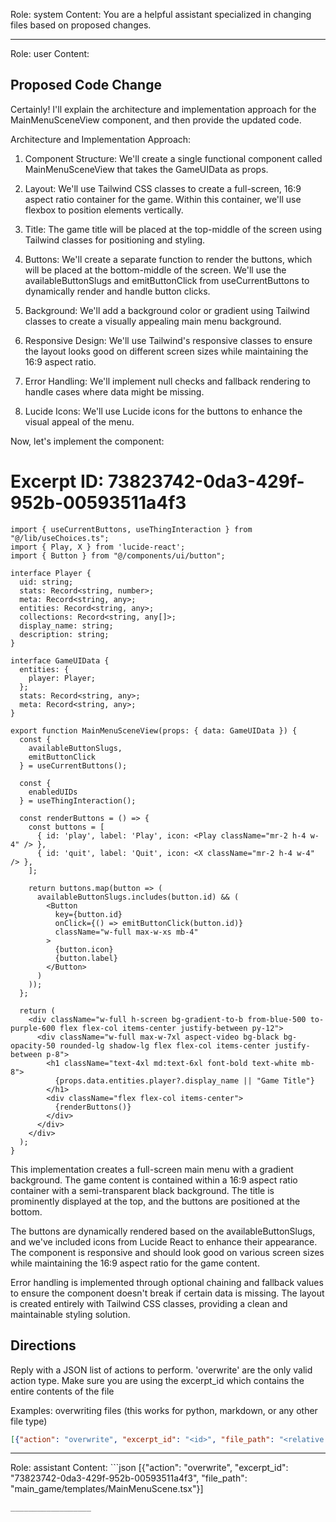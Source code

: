 Role: system
Content: You are a helpful assistant specialized in changing files based on proposed changes.
__________________
Role: user
Content: 
## Proposed Code Change
Certainly! I'll explain the architecture and implementation approach for the MainMenuSceneView component, and then provide the updated code.

Architecture and Implementation Approach:

1. Component Structure:
   We'll create a single functional component called MainMenuSceneView that takes the GameUIData as props.

2. Layout:
   We'll use Tailwind CSS classes to create a full-screen, 16:9 aspect ratio container for the game. Within this container, we'll use flexbox to position elements vertically.

3. Title:
   The game title will be placed at the top-middle of the screen using Tailwind classes for positioning and styling.

4. Buttons:
   We'll create a separate function to render the buttons, which will be placed at the bottom-middle of the screen. We'll use the availableButtonSlugs and emitButtonClick from useCurrentButtons to dynamically render and handle button clicks.

5. Background:
   We'll add a background color or gradient using Tailwind classes to create a visually appealing main menu background.

6. Responsive Design:
   We'll use Tailwind's responsive classes to ensure the layout looks good on different screen sizes while maintaining the 16:9 aspect ratio.

7. Error Handling:
   We'll implement null checks and fallback rendering to handle cases where data might be missing.

8. Lucide Icons:
   We'll use Lucide icons for the buttons to enhance the visual appeal of the menu.

Now, let's implement the component:

# Excerpt ID: 73823742-0da3-429f-952b-00593511a4f3
```tsx main_game/templates/MainMenuScene.tsx
import { useCurrentButtons, useThingInteraction } from "@/lib/useChoices.ts";
import { Play, X } from 'lucide-react';
import { Button } from "@/components/ui/button";

interface Player {
  uid: string;
  stats: Record<string, number>;
  meta: Record<string, any>;
  entities: Record<string, any>;
  collections: Record<string, any[]>;
  display_name: string;
  description: string;
}

interface GameUIData {
  entities: {
    player: Player;
  };
  stats: Record<string, any>;
  meta: Record<string, any>;
}

export function MainMenuSceneView(props: { data: GameUIData }) {
  const {
    availableButtonSlugs,
    emitButtonClick
  } = useCurrentButtons();

  const {
    enabledUIDs
  } = useThingInteraction();

  const renderButtons = () => {
    const buttons = [
      { id: 'play', label: 'Play', icon: <Play className="mr-2 h-4 w-4" /> },
      { id: 'quit', label: 'Quit', icon: <X className="mr-2 h-4 w-4" /> },
    ];

    return buttons.map(button => (
      availableButtonSlugs.includes(button.id) && (
        <Button
          key={button.id}
          onClick={() => emitButtonClick(button.id)}
          className="w-full max-w-xs mb-4"
        >
          {button.icon}
          {button.label}
        </Button>
      )
    ));
  };

  return (
    <div className="w-full h-screen bg-gradient-to-b from-blue-500 to-purple-600 flex flex-col items-center justify-between py-12">
      <div className="w-full max-w-7xl aspect-video bg-black bg-opacity-50 rounded-lg shadow-lg flex flex-col items-center justify-between p-8">
        <h1 className="text-4xl md:text-6xl font-bold text-white mb-8">
          {props.data.entities.player?.display_name || "Game Title"}
        </h1>
        <div className="flex flex-col items-center">
          {renderButtons()}
        </div>
      </div>
    </div>
  );
}
```

This implementation creates a full-screen main menu with a gradient background. The game content is contained within a 16:9 aspect ratio container with a semi-transparent black background. The title is prominently displayed at the top, and the buttons are positioned at the bottom. 

The buttons are dynamically rendered based on the availableButtonSlugs, and we've included icons from Lucide React to enhance their appearance. The component is responsive and should look good on various screen sizes while maintaining the 16:9 aspect ratio for the game content.

Error handling is implemented through optional chaining and fallback values to ensure the component doesn't break if certain data is missing. The layout is created entirely with Tailwind CSS classes, providing a clean and maintainable styling solution.

## Directions
Reply with a JSON list of actions to perform. 'overwrite' are the only valid action type. 
Make sure you are using the excerpt_id which contains the entire contents of the file

Examples:
overwriting files (this works for python, markdown, or any other file type)
```json output_example1
[{"action": "overwrite", "excerpt_id": "<id>", "file_path": "<relative file path>"}]
```

__________________
Role: assistant
Content: ```json
[{"action": "overwrite", "excerpt_id": "73823742-0da3-429f-952b-00593511a4f3", "file_path": "main_game/templates/MainMenuScene.tsx"}]
```
__________________
